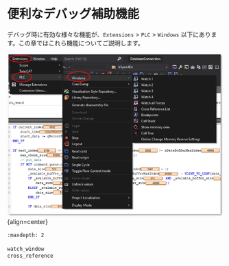 # 便利なデバッグ補助機能

デバッグ時に有効な様々な機能が、`Extensions` > `PLC` > `Windows` 以下にあります。この章ではこれら機能についてご説明します。

![](assets/2023-07-14-15-36-01.png){align=center}

```{toctree}
:maxdepth: 2

watch_window
cross_reference
```
